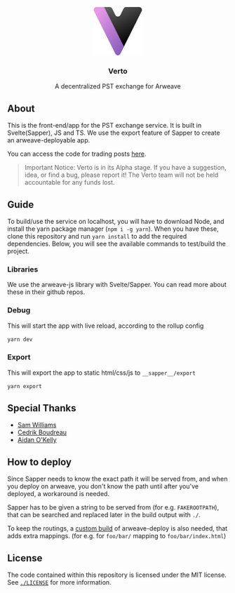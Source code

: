 <p align="center">
  <a href="https://verto.exchange">
    <img src="../static/logo_light.svg" alt="Verto logo (dark version)" width="110">
  </a>

  <h3 align="center">Verto</h3>

  <p align="center">
    A decentralized PST exchange for Arweave
 </p>
</p>

## About

This is the front-end/app for the PST exchange service. It is built in Svelte(Sapper), JS and TS. We use the export feature of Sapper to create an arweave-deployable app.

You can access the code for trading posts [here](https://github.com/useverto/trading-post).

> Important Notice: Verto is in its Alpha stage. If you have a suggestion, idea, or find a bug, please report it! The Verto team will not be held accountable for any funds lost.

## Guide

To build/use the service on localhost, you will have to download Node, and install the yarn package manager (`npm i -g yarn`). When you have these, clone this repository and run `yarn install` to add the required dependencies.
Below, you will see the available commands to test/build the project.

### Libraries

We use the arweave-js library with Svelte/Sapper. You can read more about these in their github repos.

### Debug

This will start the app with live reload, according to the rollup config

```sh
yarn dev
```

### Export

This will export the app to static html/css/js to `__sapper__/export`

```sh
yarn export
```

## Special Thanks

- [Sam Williams](https://twitter.com/samecwilliams)
- [Cedrik Boudreau](https://github.com/cedriking)
- [Aidan O'Kelly](https://github.com/aidanok)

## How to deploy

Since Sapper needs to know the exact path it will be served from, and when you deploy on arweave, you don't know the path until after you've deployed, a workaround is needed.

Sapper has to be given a string to be served from (for e.g. `FAKEROOTPATH`), that can be searched and replaced later in the build output with `./`.

To keep the routings, a [custom build](https://github.com/aidanok/arweave-deploy/tree/feature/path-indexes) of arweave-deploy is also needed, that adds extra mappings. (for e.g. for `foo/bar/` mapping to `foo/bar/index.html`)

## License

The code contained within this repository is licensed under the MIT license.
See [`./LICENSE`](../LICENSE) for more information.
